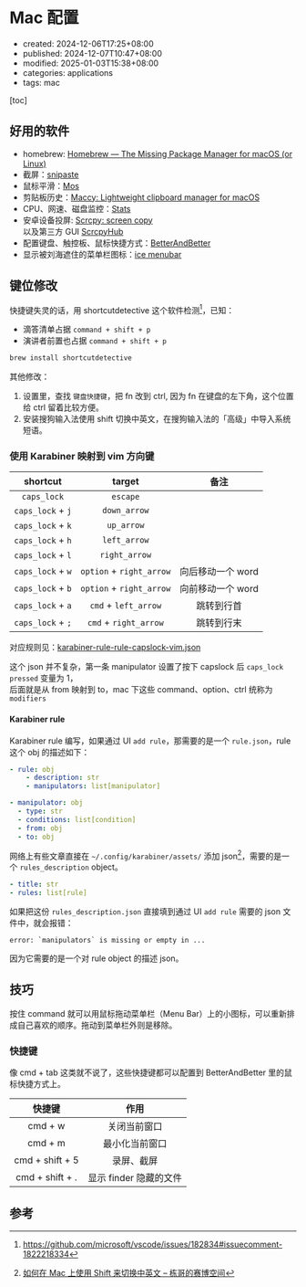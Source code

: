 # Mac 配置

-   created: 2024-12-06T17:25+08:00
-   published: 2024-12-07T10:47+08:00
-   modified: 2025-01-03T15:38+08:00
-   categories: applications
-   tags: mac

[toc]

## 好用的软件

-   homebrew: [Homebrew — The Missing Package Manager for macOS \(or Linux\)](https://brew.sh/)
-   截屏：[snipaste](https://www.snipaste.com/)
-   鼠标平滑：[Mos](https://github.com/Caldis/Mos)
-   剪贴板历史：[Maccy: Lightweight clipboard manager for macOS](https://github.com/p0deje/Maccy)
-   CPU、网速、磁盘监控：[Stats](https://github.com/exelban/stats)
-   安卓设备投屏: [Scrcpy: screen copy](https://github.com/Genymobile/scrcpy)  
    以及第三方 GUI [ScrcpyHub](https://github.com/kaleidot725/ScrcpyHub)
-   配置键盘、触控板、鼠标快捷方式：[BetterAndBetter](https://github.com/songhao/BetterAndBetter/)
-   显示被刘海遮住的菜单栏图标：[ice menubar](https://github.com/jordanbaird/Ice/releases)

## 键位修改

快捷键失灵的话，用 shortcutdetective 这个软件检测[^1]，已知：

-   滴答清单占据 `command + shift + p`
-   演讲者前置也占据 `command + shift + p`

```bash
brew install shortcutdetective
```

其他修改：

1. 设置里，查找 `键盘快捷键`，把 fn 改到 ctrl, 因为 fn 在键盘的左下角，这个位置给 ctrl 留着比较方便。
2. 安装搜狗输入法使用 shift 切换中英文，在搜狗输入法的「高级」中导入系统短语。

### 使用 Karabiner 映射到 vim 方向键

|     shortcut      |          target          |       备注        |
| :---------------: | :----------------------: | :---------------: |
|    `caps_lock`    |         `escape`         |                   |
| `caps_lock` + `j` |       `down_arrow`       |                   |
| `caps_lock` + `k` |        `up_arrow`        |                   |
| `caps_lock` + `h` |       `left_arrow`       |                   |
| `caps_lock` + `l` |      `right_arrow`       |                   |
| `caps_lock` + `w` | `option` + `right_arrow` | 向后移动一个 word |
| `caps_lock` + `b` | `option` + `right_arrow` | 向前移动一个 word |
| `caps_lock` + `a` |   `cmd` + `left_arrow`   |    跳转到行首     |
| `caps_lock` + `;` |  `cmd` + `right_arrow`   |    跳转到行末     |

对应规则见：<a href="./karabiner-rule-capslock-vim.json" target="_blank">karabiner-rule-rule-capslock-vim.json</a>

这个 json 并不复杂，第一条 manipulator 设置了按下 capslock 后 `caps_lock pressed` 变量为 1，  
后面就是从 from 映射到 to，mac 下这些 command、option、ctrl 统称为 `modifiers`

#### Karabiner rule

Karabiner rule 编写，如果通过 UI `add rule`，那需要的是一个 `rule.json`，rule 这个 obj 的描述如下：

```yaml
- rule: obj
    - description: str
    - manipulators: list[manipulator]

- manipulator: obj
  - type: str
  - conditions: list[condition]
  - from: obj
  - to: obj
```

网络上有些文章直接在 `~/.config/karabiner/assets/` 添加 json[^2]，需要的是一个 `rules_description` object。

```yaml
- title: str
- rules: list[rule]
```

如果把这份 `rules_description.json` 直接填到通过 UI `add rule` 需要的 json 文件中，就会报错：

```
error: `manipulators` is missing or empty in ...
```

因为它需要的是一个对 rule object 的描述 json。

## 技巧

按住 command 就可以用鼠标拖动菜单栏（Menu Bar）上的小图标，可以重新排成自己喜欢的顺序。拖动到菜单栏外则是移除。

### 快捷键

像 cmd + tab 这类就不说了，这些快捷键都可以配置到 BetterAndBetter 里的鼠标快捷方式上。

|     快捷键      |          作用          |
| :-------------: | :--------------------: |
|     cmd + w     |      关闭当前窗口      |
|     cmd + m     |     最小化当前窗口     |
| cmd + shift + 5 |       录屏、截屏       |
| cmd + shift + . | 显示 finder 隐藏的文件 |

## 参考

[^1]: https://github.com/microsoft/vscode/issues/182834#issuecomment-1822218334
[^2]: [如何在 Mac 上使用 Shift 来切换中英文 – 栋哥的赛博空间](https://liuyandong.com/archives/9740)
